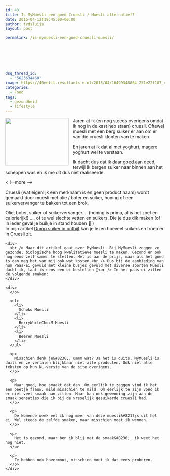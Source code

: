 ```yaml
---
id: 43
title: Is MyMuesli een goed Cruesli / Muesli alternatief?
date: 2015-04-12T19:45:00+00:00
author: tvdsluijs
layout: post

permalink: /is-mymuesli-een-goed-cruesli-muesli/







dsq_thread_id:
  - "5623634460"
image: https://40enfit.resultants-e.nl/2015/04/16499348864_251e22f107_c.jpg
categories:
  - Food
tags:
  - gezondheid
  - lifestyle
---
```

<div class="separator" style="clear: both; text-align: center;">
  <a href="https://farm9.staticflickr.com/8718/16499348864_251e22f107_c.jpg" imageanchor="1" style="clear: left; float: left; margin-bottom: 1em; margin-right: 1em;"><img border="0" height="150" src="https://farm9.staticflickr.com/8718/16499348864_251e22f107_c.jpg" width="200" /></a>
</div>

Jaren at ik (en nog steeds overigens omdat ik nog in de kast heb staan) cruesli. Oftewel muesli met een berg suiker er aan om er van die cruesli klonten van te maken.

En jaren at ik dat al met yoghurt, magere yoghurt wel te verstaan.

Ik dacht dus dat ik daar goed aan deed, terwijl ik bergen suiker naar binnen aan het scheppen was en ik me dit dus niet realiseerde.

< !--more -->

<div>
  Cruesli (wat eigenlijk een merknaam is en geen product naam) wordt gemaakt door muesli met olie / boter en suiker, honing of een suikervervanger te bakken tot een brok.</p> 
  
  <p>
    Olie, boter, suiker of suikervervanger&#8230;. (honing is prima, al is het zoet en calorierijk!) &#8230;. of te wel slechte vetten en suikers. Die je dus dik maken (of in ieder geval je buikje in stand houden 🙂 )<br /> In mijn artikel <a href="http://www.veertigenfit.nl/2015/04/dump-suiker-in-ontbijt.html" target="_blank">Dump suiker in ontbijt</a> kan je lezen hoeveel suikers en troep er in Cruesli zit.</div> 
    
    <div>
      <br /> Maar dit artikel gaat over MyMuesli. Bij MyMuesli zeggen ze gezonde, biologische hoog kwalitatieve muesli te maken. Gezond en ook nog eens zelf samen te stellen. Het is aan de prijs, maar als het goed is dan mag het van mij ook wat kosten.<br /> Dus bij de aanbieding van hun Paas-Ei gevuld met kleine busjes gevuld met diverse soorten Muesli dacht ik, laat ik eens een ei bestellen 🙂<br /> In het paas-ei zitten de volgende smaken:
    </div>
    
    <div>
      </p> 
      
      <ul>
        <li>
          Schoko Muesli
        </li>
        <li>
          BerryWhiteChocM Muesli
        </li>
        <li>
          Beeren Muesli
        </li>
      </ul>
      
      <p>
        Misschien denk je&#8230;. ummm wat? Ja het is duits, MyMuesli is duits en ze vertalen blijkbaar niet alle producten. Ook niet alle teksten op hun NL-versie van de site overigens.
      </p>
      
      <p>
        Maar goed, hoe smaakt dat dan. Om eerlijk te zeggen vind ik het een beetje flauw, mild misschien te mild. Om eerlijk te zijn vond ik er niet veel smaak aan zitten. Maar kan ook gewenning zijn aan de smaak sensaties die ik bij de vreselijk gesuikerde cruesli had.
      </p>
      
      <p>
        De komende week eet ik nog meer van deze muesli&#8217;s uit het ei. Wel steeds de zelfde smaken, maar misschien moet ik wennen.
      </p>
      
      <p>
        Het is gezond, maar ben ik blij met de smaak&#8230;. ik weet het nog niet.
      </p>
      
      <p>
        Ze hebben ook havermout, misschien moet ik dat eens proberen.
      </p>
    </div>